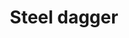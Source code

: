 ---
layout: item
title: Steel dagger
item-id: 1207
datatable: true
id: 1207
name: "Steel dagger"
monsters:
  - id: 3049
    name: "Hobgoblin"
    combat_level: 28
    wiki_url: "https://oldschool.runescape.wiki/w/Hobgoblin#Level_28"
    drops:
      - quantity: "1"
        noted: false
        rarity: 0.0234375
      - quantity: "1"
        noted: false
        rarity: 0.0234375
    image: "https://oldschool.runescape.wiki/images/3/31/Hobgoblin.png?633a6"
  - id: 3050
    name: "Hobgoblin"
    combat_level: 42
    wiki_url: "https://oldschool.runescape.wiki/w/Hobgoblin#Level_42"
    drops:
      - quantity: "1"
        noted: false
        rarity: 0.0234375
      - quantity: "1"
        noted: false
        rarity: 0.0234375
    image: "https://oldschool.runescape.wiki/images/3/31/Hobgoblin.png?633a6"
  - id: 3286
    name: "Hobgoblin"
    combat_level: 28
    wiki_url: "https://oldschool.runescape.wiki/w/Hobgoblin#Level_28"
    drops:
      - quantity: "1"
        noted: false
        rarity: 0.0234375
      - quantity: "1"
        noted: false
        rarity: 0.0234375
    image: "https://oldschool.runescape.wiki/images/3/31/Hobgoblin.png?633a6"
  - id: 3287
    name: "Hobgoblin"
    combat_level: 28
    wiki_url: "https://oldschool.runescape.wiki/w/Hobgoblin#Level_28"
    drops:
      - quantity: "1"
        noted: false
        rarity: 0.0234375
      - quantity: "1"
        noted: false
        rarity: 0.0234375
    image: "https://oldschool.runescape.wiki/images/3/31/Hobgoblin.png?633a6"
  - id: 3288
    name: "Hobgoblin"
    combat_level: 28
    wiki_url: "https://oldschool.runescape.wiki/w/Hobgoblin#Level_28"
    drops:
      - quantity: "1"
        noted: false
        rarity: 0.0234375
      - quantity: "1"
        noted: false
        rarity: 0.0234375
    image: "https://oldschool.runescape.wiki/images/3/31/Hobgoblin.png?633a6"
  - id: 3289
    name: "Hobgoblin"
    combat_level: 28
    wiki_url: "https://oldschool.runescape.wiki/w/Hobgoblin#Level_28"
    drops:
      - quantity: "1"
        noted: false
        rarity: 0.0234375
      - quantity: "1"
        noted: false
        rarity: 0.0234375
    image: "https://oldschool.runescape.wiki/images/3/31/Hobgoblin.png?633a6"
  - id: 4805
    name: "Hobgoblin"
    combat_level: 28
    wiki_url: "https://oldschool.runescape.wiki/w/Hobgoblin#Level_28"
    drops:
      - quantity: "1"
        noted: false
        rarity: 0.0234375
      - quantity: "1"
        noted: false
        rarity: 0.0234375
    image: "https://oldschool.runescape.wiki/images/3/31/Hobgoblin.png?633a6"
---